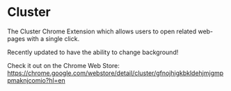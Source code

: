 # Cluster
The Cluster Chrome Extension which allows users to open related web-pages with a single click.

Recently updated to have the ability to change background!

Check it out on the Chrome Web Store: https://chrome.google.com/webstore/detail/cluster/gfnojhigkbkldehjmjgmppmaknjcomio?hl=en
